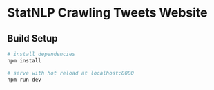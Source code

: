 # StatNLP Crawling Tweets Website

## Build Setup

``` bash
# install dependencies
npm install

# serve with hot reload at localhost:8080
npm run dev
```
